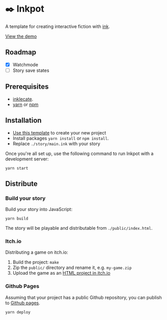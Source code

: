 # ✒️ Inkpot

A template for creating interactive fiction with [ink](https://github.com/inkle/ink).

[View the demo](https://mgmarlow.github.io/inkpot/)

## Roadmap

- [x] Watchmode
- [ ] Story save states

## Prerequisites

- [inklecate](https://github.com/inkle/ink/releases).
- [yarn](https://yarnpkg.com/) or [npm](https://nodejs.org/en/)

## Installation

- [Use this template](https://github.com/mgmarlow/inkpot/generate) to create your new project
- Install packages `yarn install` or `npm install`.
- Replace `./story/main.ink` with your story

Once you're all set up, use the following command to run Inkpot with a development server:

```
yarn start
```

## Distribute

### Build your story

Build your story into JavaScript:

```
yarn build
```

The story will be playable and distributable from `./public/index.html`.

### Itch.io

Distributing a game on itch.io:

1. Build the project: `make`
2. Zip the `public/` directory and rename it, e.g. `my-game.zip`
3. Upload the game as an [HTML project in itch.io](https://itch.io/docs/creators/html5)

### Github Pages

Assuming that your project has a public Github repository, you can publish to [Github pages](https://docs.github.com/en/github/working-with-github-pages/configuring-a-publishing-source-for-your-github-pages-site).

```
yarn deploy
```
